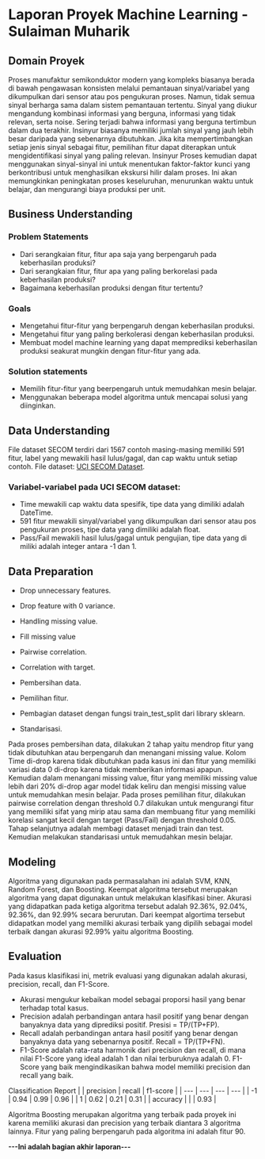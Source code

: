 # Laporan Proyek Machine Learning - Sulaiman Muharik

## Domain Proyek

Proses manufaktur semikonduktor modern yang kompleks biasanya berada di bawah pengawasan konsisten melalui pemantauan sinyal/variabel yang dikumpulkan dari sensor atau pos pengukuran proses. Namun, tidak semua sinyal berharga sama dalam sistem pemantauan tertentu. Sinyal yang diukur mengandung kombinasi informasi yang berguna, informasi yang tidak relevan, serta noise. Sering terjadi bahwa informasi yang berguna tertimbun dalam dua terakhir. Insinyur biasanya memiliki jumlah sinyal yang jauh lebih besar daripada yang sebenarnya dibutuhkan. Jika kita mempertimbangkan setiap jenis sinyal sebagai fitur, pemilihan fitur dapat diterapkan untuk mengidentifikasi sinyal yang paling relevan. Insinyur Proses kemudian dapat menggunakan sinyal-sinyal ini untuk menentukan faktor-faktor kunci yang berkontribusi untuk menghasilkan ekskursi hilir dalam proses. Ini akan memungkinkan peningkatan proses keseluruhan, menurunkan waktu untuk belajar, dan mengurangi biaya produksi per unit.


## Business Understanding

### Problem Statements

- Dari serangkaian fitur, fitur apa saja yang berpengaruh pada keberhasilan produksi?
- Dari serangkaian fitur, fitur apa yang paling berkorelasi pada keberhasilan produksi? 
- Bagaimana keberhasilan produksi dengan fitur tertentu?

### Goals

- Mengetahui fitur-fitur yang berpengaruh dengan keberhasilan produksi.
- Mengetahui fitur yang paling berkolerasi dengan keberhasilan produksi.
- Membuat model machine learning yang dapat memprediksi keberhasilan produksi seakurat mungkin dengan fitur-fitur yang ada.

### Solution statements
- Memilih fitur-fitur yang beerpengaruh untuk memudahkan mesin belajar.
- Menggunakan beberapa model algoritma untuk mencapai solusi yang diinginkan.


## Data Understanding

File dataset SECOM terdiri dari 1567 contoh masing-masing memiliki 591 fitur, label yang mewakili hasil lulus/gagal, dan cap waktu untuk setiap contoh. File dataset: [UCI SECOM Dataset](https://www.kaggle.com/paresh2047/uci-semcom).

### Variabel-variabel pada UCI SECOM dataset:
- Time mewakili cap waktu data spesifik, tipe data yang dimiliki adalah DateTime.
- 591 fitur mewakili sinyal/variabel yang dikumpulkan dari sensor atau pos pengukuran proses, tipe data yang dimiliki adalah float.
- Pass/Fail mewakili hasil lulus/gagal untuk pengujian, tipe data yang di miliki adalah integer antara -1 dan 1.


## Data Preparation

- Drop unnecessary features. 
- Drop feature with 0 variance.
- Handling missing value.
- Fill missing value
- Pairwise correlation.
- Correlation with target.

- Pembersihan data.
- Pemilihan fitur.
- Pembagian dataset dengan fungsi train_test_split dari library sklearn.
- Standarisasi.

Pada proses pembersihan data, dilakukan 2 tahap yaitu mendrop fitur yang tidak dibutuhkan atau berpengaruh dan menangani missing value. Kolom Time di-drop karena tidak dibutuhkan pada kasus ini dan fitur yang memiliki variasi data 0 di-drop karena tidak memberikan informasi apapun. Kemudian dalam menangani missing value, fitur yang memiliki missing value lebih dari 20% di-drop agar model tidak keliru dan mengisi missing value untuk memudahkan mesin belajar. Pada proses pemilihan fitur, dilakukan pairwise correlation dengan threshold 0.7 dilakukan untuk mengurangi fitur yang memiliki sifat yang mirip atau sama dan membuang fitur yang memiliki korelasi sangat kecil dengan target (Pass/Fail) dengan threshold 0.05. Tahap selanjutnya adalah membagi dataset menjadi train dan test. Kemudian melakukan standarisasi untuk memudahkan mesin belajar. 


## Modeling

Algoritma yang digunakan pada permasalahan ini adalah SVM, KNN, Random Forest, dan Boosting. Keempat algoritma tersebut merupakan algoritma yang dapat digunakan untuk melakukan klasifikasi biner. Akurasi yang didapatkan pada ketiga algoritma tersebut adalah 92.36%, 92.04%, 92.36%, dan 92.99% secara berurutan. Dari keempat algortima tersebut didapatkan model yang memiliki akurasi terbaik yang dipilih sebagai model terbaik dangan akurasi 92.99% yaitu algoritma Boosting.


## Evaluation

Pada kasus klasifikasi ini, metrik evaluasi yang digunakan adalah akurasi, precision, recall, dan F1-Score.
- Akurasi mengukur kebaikan model sebagai proporsi hasil yang benar terhadap total kasus.
- Precision adalah perbandingan antara hasil positif yang benar dengan banyaknya data yang diprediksi positif. Presisi = TP/(TP+FP).
- Recall adalah perbandingan antara hasil positif yang benar dengan banyaknya data yang sebenarnya positif. Recall = TP/(TP+FN).
- F1-Score adalah rata-rata harmonik dari precision dan recall, di mana nilai F1-Score yang ideal adalah 1 dan nilai terburuknya adalah 0. F1-Score yang baik mengindikasikan bahwa model memiliki precision dan recall yang baik. 

Classification Report
|  | precision | recall | f1-score |
| --- | --- | --- | --- |
| -1 | 0.94 | 0.99 | 0.96 |
| 1 | 0.62 | 0.21 | 0.31 |
| accuracy |  |  | 0.93 |


Algoritma Boosting merupakan algoritma yang terbaik pada proyek ini karena memiliki akurasi dan precision yang terbaik diantara 3 algoritma lainnya. Fitur yang paling berpengaruh pada algoritma ini adalah fitur 90.


**---Ini adalah bagian akhir laporan---**

